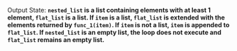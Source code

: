 Output State: **`nested_list` is a list containing elements with at least 1 element, `flat_list` is a list. If `item` is a list, `flat_list` is extended with the elements returned by `func_1(item)`. If `item` is not a list, `item` is appended to `flat_list`. If `nested_list` is an empty list, the loop does not execute and `flat_list` remains an empty list.**